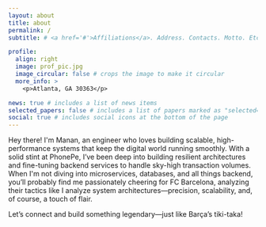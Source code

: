 ```yaml
---
layout: about
title: about
permalink: /
subtitle: # <a href='#'>Affiliations</a>. Address. Contacts. Motto. Etc.

profile:
  align: right
  image: prof_pic.jpg
  image_circular: false # crops the image to make it circular
  more_info: >
    <p>Atlanta, GA 30363</p>

news: true # includes a list of news items
selected_papers: false # includes a list of papers marked as "selected={true}"
social: true # includes social icons at the bottom of the page
---
```

Hey there! I'm Manan, an engineer who loves building scalable, high-performance systems that keep the digital world running smoothly. With a solid stint at PhonePe, I’ve been deep into building resilient architectures and fine-tuning backend services to handle sky-high transaction volumes. When I'm not diving into microservices, databases, and all things backend, you’ll probably find me passionately cheering for FC Barcelona, analyzing their tactics like I analyze system architectures—precision, scalability, and, of course, a touch of flair.

Let’s connect and build something legendary—just like Barça’s tiki-taka! 
